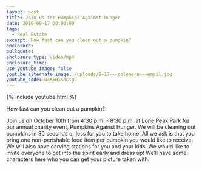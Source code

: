 ```yaml
---
layout: post
title: Join Us for Pumpkins Against Hunger
date: 2019-09-17 00:00:00
tags:
  - Real Estate
excerpt: How fast can you clean out a pumpkin?
enclosure:
pullquote:
enclosure_type: video/mp4
enclosure_time:
use_youtube_image: false
youtube_alternate_image: /uploads/9-17---colemere---email.jpg
youtube_code: N4K5H1SaLtg
---
```


{% include youtube.html %}

How fast can you clean out a pumpkin?

Join us on October 10th from 4:30 p.m. - 8:30 p.m. at Lone Peak Park for our annual charity event, Pumpkins Against Hunger. We will be cleaning out pumpkins in 30 seconds or less for you to take home. All we ask is that you bring one non-perishable food item per pumpkin you would like to receive. We will also have carving stations for you and your kids. We would like to invite everyone to get into the spirit early and dress up\! We’ll have some characters here who you can get your picture taken with.